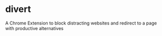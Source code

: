 # divert
A Chrome Extension to block distracting websites and redirect to a page with productive alternatives
